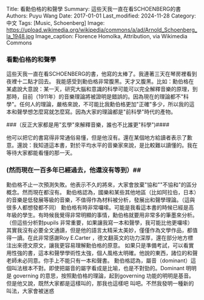 Title:   看勳伯格的和聲學
Summary: 這些天我一直在看SCHOENBERG的書
Authors: Puyu Wang
Date:    2017-01-01
Last_modified: 2024-11-28
Category: 中文
Tags: [Music, Schoenberg]
Image:  https://upload.wikimedia.org/wikipedia/commons/a/ad/Arnold_Schoenberg_la_1948.jpg
Image_caption: Florence Homolka, Attribution, via Wikimedia Commons

### 看勳伯格的和聲學

這些天我一直在看SCHOENBERG的書，他寫的太棒了。我連著三天在琴房裡看到夜裡十二點才回去。
我能感受到勳伯格非常腹黑。天才又腹黑。比如：勳伯格在某處說大意說：某一天，研究大腦和意識的科學可能可以完全解釋音樂的原理，到那時，目前（1911年）的音樂理論將被證明是錯誤的。因為現在的理論都不"科學"。任何人的理論，嚴格來說，不可能比我勳伯格更加"正確"多少，所以我的這本和聲學想怎麼寫就怎麼寫。因為大家的理論都是"前科學"時代的產物。

###（反正大家都是用"玄學"來解釋音樂，誰也不比誰更"科學")####

他可以把它的書寫得非常通俗易懂，但是他沒有。還在某個地方給讀者表示了歉意。還說：我知道這本書，對於平均水平的音樂家來說，是比較難以讀懂的。我在等待大家都能看懂的那一天。

### (然而現在一百多年已經過去，他還沒有等到）##

勳伯格不止一次預測失敗。他表示不久的將來，大家會放棄"協和""不協和"的區分概念。然而現在都沒有。
勳伯格認為，國樂和某些其他地區（比如阿拉伯，日本）的音樂是低發展等級的音樂，不值得作為材料被分析，發展出和聲學理論。（這與很多人都想發都不同）
勳伯格有時非常囉嗦。可能是我看這本書的時候已經是高年級的學生。有時候我覺得非常明顯的事情，勳伯格就要用非常多的筆墨來分析。（但這些分析對pupils 非常重要，如果讓我寫一本和聲學，我可能比他更囉嗦）
其實我沒有必要全文通讀，但是他的語言太精采太美妙，僅僅作為文學作品，都值得一讀。在此非常感謝Roy E.Carter ，德文翻英文的功力深厚，還在部分地方標注出來德文原文，讓我更容易理解勳伯格的原意。
如果只是準備考試，可以看實用性強的書，這本和聲學學術性太強，個人風格太明確。他說的東西，諸位的和聲老師未必同意。你手上不能只有一本和聲書。
勳伯格認為，屬音（dominant）這個叫法根本不對。即使把屬音的屬字看成是比喻，也是不對勁的。Dominant 明明是 governing 的意思，按照勳伯格的理論，起到governing 功能的明明是基音。但是他又說，既然大家都是這樣叫的，那我也這樣吧 叫吧。不然我發明一種新的叫法，大家會被迷惑